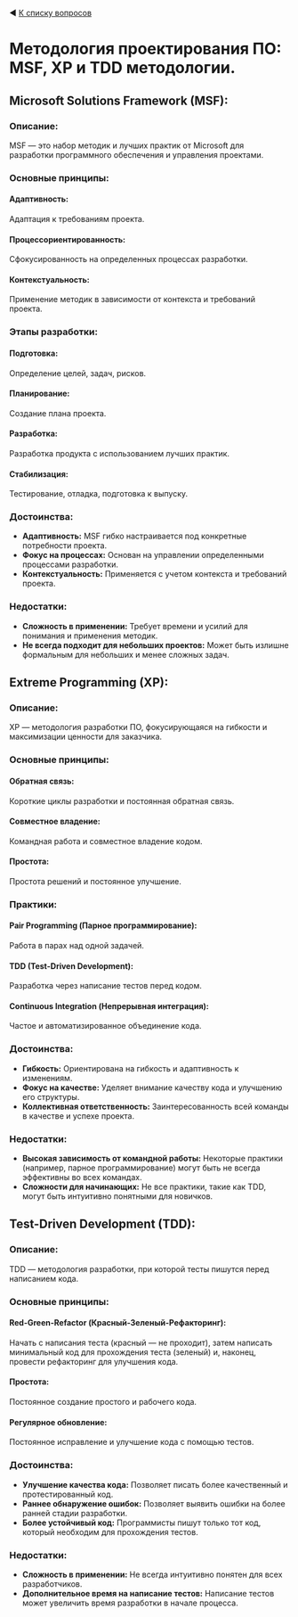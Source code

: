 ◀ [К списку вопросов](../README.md)

# Методология проектирования ПО: MSF, XP и TDD методологии.

## Microsoft Solutions Framework (MSF):

### Описание: 

MSF — это набор методик и лучших практик от Microsoft для разработки программного обеспечения и управления проектами.

### Основные принципы:

#### Адаптивность: 

Адаптация к требованиям проекта.

#### Процессориентированность: 

Сфокусированность на определенных процессах разработки.

#### Контекстуальность: 

Применение методик в зависимости от контекста и требований проекта.

### Этапы разработки:

#### Подготовка: 

Определение целей, задач, рисков.

#### Планирование: 

Создание плана проекта.

#### Разработка: 

Разработка продукта с использованием лучших практик.

#### Стабилизация: 

Тестирование, отладка, подготовка к выпуску.

### Достоинства:

* **Адаптивность:** MSF гибко настраивается под конкретные потребности проекта.
* **Фокус на процессах:** Основан на управлении определенными процессами разработки.
* **Контекстуальность:** Применяется с учетом контекста и требований проекта.

### Недостатки:

* **Сложность в применении:** Требует времени и усилий для понимания и применения методик.
* **Не всегда подходит для небольших проектов:** Может быть излишне формальным для небольших и менее сложных задач.

## Extreme Programming (XP):

### Описание: 

XP — методология разработки ПО, фокусирующаяся на гибкости и максимизации ценности для заказчика.

### Основные принципы:

#### Обратная связь:

Короткие циклы разработки и постоянная обратная связь.

#### Совместное владение: 

Командная работа и совместное владение кодом.

#### Простота: 

Простота решений и постоянное улучшение.

### Практики:

#### Pair Programming (Парное программирование): 

Работа в парах над одной задачей.

#### TDD (Test-Driven Development): 

Разработка через написание тестов перед кодом.

#### Continuous Integration (Непрерывная интеграция): 

Частое и автоматизированное объединение кода.

### Достоинства:

* **Гибкость:** Ориентирована на гибкость и адаптивность к изменениям.
* **Фокус на качестве:** Уделяет внимание качеству кода и улучшению его структуры.
* **Коллективная ответственность:** Заинтересованность всей команды в качестве и успехе проекта.

### Недостатки:

* **Высокая зависимость от командной работы:** Некоторые практики (например, парное программирование) могут быть не всегда эффективны во всех командах.
* **Сложности для начинающих:** Не все практики, такие как TDD, могут быть интуитивно понятными для новичков.

## Test-Driven Development (TDD):

### Описание: 

TDD — методология разработки, при которой тесты пишутся перед написанием кода.

### Основные принципы:

#### Red-Green-Refactor (Красный-Зеленый-Рефакторинг): 

Начать с написания теста (красный — не проходит), затем написать минимальный код для прохождения теста (зеленый) и, наконец, провести рефакторинг для улучшения кода.

#### Простота: 

Постоянное создание простого и рабочего кода.

#### Регулярное обновление: 

Постоянное исправление и улучшение кода с помощью тестов.

### Достоинства:

* **Улучшение качества кода:** Позволяет писать более качественный и протестированный код.
* **Раннее обнаружение ошибок:** Позволяет выявить ошибки на более ранней стадии разработки.
* **Более устойчивый код:** Программисты пишут только тот код, который необходим для прохождения тестов.

### Недостатки:

* **Сложность в применении:** Не всегда интуитивно понятен для всех разработчиков.
* **Дополнительное время на написание тестов:** Написание тестов может увеличить время разработки в начале процесса.